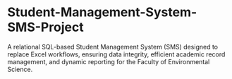 # Student-Management-System-SMS-Project
A relational SQL-based Student Management System (SMS) designed to replace Excel workflows, ensuring data integrity, efficient academic record management, and dynamic reporting for the Faculty of Environmental Science.
